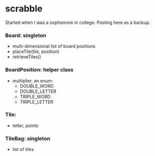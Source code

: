 scrabble
========

Started when I was a sophomore in college.  Posting here as a backup.  


### Board: singleton 
- multi-dimensional list of board positions
- placeTile(tile, position)
- retrieveTiles()


### BoardPosition: helper class
- multiplier, an enum: 
	- DOUBLE_WORD 
	- DOUBLE_LETTER
	- TRIPLE_WORD
	- TRIPLE_LETTER


### Tile:
- letter, points


### TileBag: singleton
- list of tiles 

